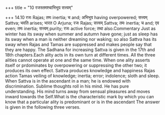 +++
title = "10 रजस्तमश्चाभिभूय सत्त्वम्"

+++
14.10 रजः Rajas; तमः inertia; च and; अभिभूय having overpowered; सत्त्वम्
Sattva; भवति arises; भारत O Arjuna; रजः Rajas; सत्त्वम् Sattva; तमः
inertia; च and; एव even; तमः inertia; सत्त्वम् purity; रजः active force;
तथा also.Commentary Just as winter has its sway when summer and autumn
have gone; just as sleep has its sway when a man is neither dreaming nor
waking; so also Sattva has its sway when Rajas and Tamas are suppressed
and makes people say that they are happy. The Sadhana for increasing
Sattva is given in the 17th and 18th chapters.Each ality acts in its own
turn at different times. All the three alities cannot operate at one and
the same time. When one ality asserts itself or prdominates by
overpowering or suppressing the other two; it produces its own effect.
Sattva produces knowledge and happiness Rajas action Tamas veiling of
knowledge; inertia; error; indolence; sloth and sleep. When Sattva is in
the ascendant in a man; he is endowed with discrimination. Sublime
thoughts roll in his mind. He has pure understanding. His mind turns
away from sensual pleasures and moves inward towards the Self.What is
the characteristic mark by which you can know that a particular ality is
predominant or is in the ascendant The answer is given in the following
three verses.
